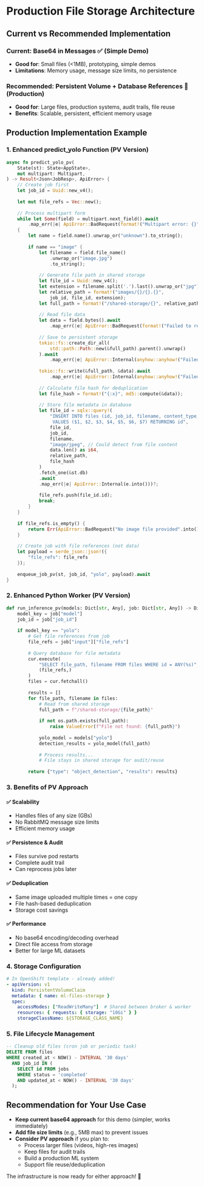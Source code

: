 # Production File Storage Architecture

## Current vs Recommended Implementation

### Current: Base64 in Messages ✅ (Simple Demo)
- **Good for**: Small files (<1MB), prototyping, simple demos
- **Limitations**: Memory usage, message size limits, no persistence

### Recommended: Persistent Volume + Database References 🚀 (Production)
- **Good for**: Large files, production systems, audit trails, file reuse
- **Benefits**: Scalable, persistent, efficient memory usage

## Production Implementation Example

### 1. Enhanced predict_yolo Function (PV Version)

```rust
async fn predict_yolo_pv(
    State(st): State<AppState>,
    mut multipart: Multipart,
) -> Result<Json<JobResp>, ApiError> {
    // Create job first
    let job_id = Uuid::new_v4();
    
    let mut file_refs = Vec::new();
    
    // Process multipart form
    while let Some(field) = multipart.next_field().await
        .map_err(|e| ApiError::BadRequest(format!("Multipart error: {}", e)))? 
    {
        let name = field.name().unwrap_or("unknown").to_string();
        
        if name == "image" {
            let filename = field.file_name()
                .unwrap_or("image.jpg")
                .to_string();
            
            // Generate file path in shared storage
            let file_id = Uuid::new_v4();
            let extension = filename.split('.').last().unwrap_or("jpg");
            let relative_path = format!("images/{}/{}.{}", 
                job_id, file_id, extension);
            let full_path = format!("/shared-storage/{}", relative_path);
            
            // Read file data
            let data = field.bytes().await
                .map_err(|e| ApiError::BadRequest(format!("Failed to read image data: {}", e)))?;
            
            // Save to persistent storage
            tokio::fs::create_dir_all(
                std::path::Path::new(&full_path).parent().unwrap()
            ).await
                .map_err(|e| ApiError::Internal(anyhow::anyhow!("Failed to create dir: {}", e)))?;
            
            tokio::fs::write(&full_path, &data).await
                .map_err(|e| ApiError::Internal(anyhow::anyhow!("Failed to save file: {}", e)))?;
            
            // Calculate file hash for deduplication
            let file_hash = format!("{:x}", md5::compute(&data));
            
            // Store file metadata in database
            let file_id = sqlx::query!(
                "INSERT INTO files (id, job_id, filename, content_type, file_size, file_path, file_hash) 
                 VALUES ($1, $2, $3, $4, $5, $6, $7) RETURNING id",
                file_id,
                job_id,
                filename,
                "image/jpeg", // Could detect from file content
                data.len() as i64,
                relative_path,
                file_hash
            )
            .fetch_one(&st.db)
            .await
            .map_err(|e| ApiError::Internal(e.into()))?;
            
            file_refs.push(file_id.id);
            break;
        }
    }
    
    if file_refs.is_empty() {
        return Err(ApiError::BadRequest("No image file provided".into()));
    }
    
    // Create job with file references (not data)
    let payload = serde_json::json!({
        "file_refs": file_refs
    });
    
    enqueue_job_pv(st, job_id, "yolo", payload).await
}
```

### 2. Enhanced Python Worker (PV Version)

```python
def run_inference_pv(models: Dict[str, Any], job: Dict[str, Any]) -> Dict[str, Any]:
    model_key = job["model"]
    job_id = job["job_id"]
    
    if model_key == "yolo":
        # Get file references from job
        file_refs = job["input"]["file_refs"]
        
        # Query database for file metadata
        cur.execute(
            "SELECT file_path, filename FROM files WHERE id = ANY(%s)",
            (file_refs,)
        )
        files = cur.fetchall()
        
        results = []
        for file_path, filename in files:
            # Read from shared storage
            full_path = f"/shared-storage/{file_path}"
            
            if not os.path.exists(full_path):
                raise ValueError(f"File not found: {full_path}")
            
            yolo_model = models["yolo"]
            detection_results = yolo_model(full_path)
            
            # Process results...
            # File stays in shared storage for audit/reuse
            
        return {"type": "object_detection", "results": results}
```

### 3. Benefits of PV Approach

#### ✅ **Scalability**
- Handles files of any size (GBs)
- No RabbitMQ message size limits
- Efficient memory usage

#### ✅ **Persistence & Audit**
- Files survive pod restarts
- Complete audit trail
- Can reprocess jobs later

#### ✅ **Deduplication**
- Same image uploaded multiple times = one copy
- File hash-based deduplication
- Storage cost savings

#### ✅ **Performance**
- No base64 encoding/decoding overhead
- Direct file access from storage
- Better for large ML datasets

### 4. Storage Configuration

```yaml
# In OpenShift template - already added!
- apiVersion: v1
  kind: PersistentVolumeClaim
  metadata: { name: ml-files-storage }
  spec:
    accessModes: ["ReadWriteMany"]  # Shared between broker & worker
    resources: { requests: { storage: "10Gi" } }
    storageClassName: ${STORAGE_CLASS_NAME}
```

### 5. File Lifecycle Management

```sql
-- Cleanup old files (cron job or periodic task)
DELETE FROM files 
WHERE created_at < NOW() - INTERVAL '30 days'
  AND job_id IN (
    SELECT id FROM jobs 
    WHERE status = 'completed' 
    AND updated_at < NOW() - INTERVAL '30 days'
  );
```

## Recommendation for Your Use Case

- **Keep current base64 approach** for this demo (simpler, works immediately)
- **Add file size limits** (e.g., 5MB max) to prevent issues
- **Consider PV approach** if you plan to:
  - Process larger files (videos, high-res images)
  - Keep files for audit trails
  - Build a production ML system
  - Support file reuse/deduplication

The infrastructure is now ready for either approach! 🚀
